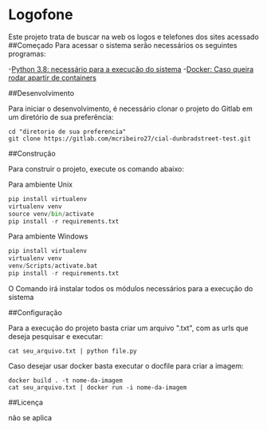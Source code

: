 # Logofone

Este projeto trata de buscar na web os logos e telefones dos sites acessado
##Começado
Para acessar o sistema serão necessários os seguintes programas:

-[Python 3.8: necessário para a execução do sistema](https://www.python.org/downloads/)
-[Docker: Caso queira rodar apartir de containers](https://www.docker.com/get-started)

##Desenvolvimento

Para iniciar o desenvolvimento, é necessário clonar o projeto do Gitlab em um diretório de sua preferência:
```buildoutcfg
cd "diretorio de sua preferencia"
git clone https://gitlab.com/mcribeiro27/cial-dunbradstreet-test.git
```
##Construção

Para construir o projeto, execute os comando abaixo:

Para ambiente Unix
```python
pip install virtualenv
virtualenv venv
source venv/bin/activate
pip install -r requirements.txt
```
Para ambiente Windows
```python
pip install virtualenv
virtualenv venv
venv/Scripts/activate.bat
pip install -r requirements.txt
```

O Comando irá instalar todos os módulos necessários para a execução do sistema

##Configuração

Para a execução do projeto basta criar um arquivo ".txt", com as urls que deseja pesquisar e executar:
```commandline
cat seu_arquivo.txt | python file.py
```
Caso desejar usar docker basta executar o docfile para criar a imagem:
```commandline
docker build . -t nome-da-imagem
cat seu_arquivo.txt | docker run -i nome-da-imagem
```
##Licença

não se aplica
